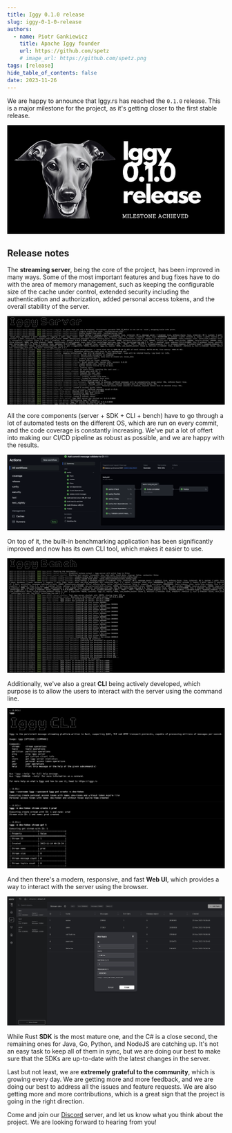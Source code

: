 ```yaml
---
title: Iggy 0.1.0 release
slug: iggy-0-1-0-release
authors:
  - name: Piotr Gankiewicz
    title: Apache Iggy founder
    url: https://github.com/spetz
    # image_url: https://github.com/spetz.png
tags: [release]
hide_table_of_contents: false
date: 2023-11-26
---
```


We are happy to announce that Iggy.rs has reached the `0.1.0` release. This is a major milestone for the project, as it's getting closer to the first stable release.

<!--truncate-->

![0.1.0](/img/iggy_0_1_0.jpg)

## Release notes

The **streaming server**, being the core of the project, has been improved in many ways. Some of the most important features and bug fixes have to do with the area of memory management, such as keeping the configurable size of the cache under control, extended security including the authentication and authorization, added personal access tokens, and the overall stability of the server.

![CI](/img/iggy_server_0_1_0.jpeg)

All the core components (server + SDK + CLI + bench) have to go through a lot of automated tests on the different OS, which are run on every commit, and the code coverage is constantly increasing. We've put a lot of offert into making our CI/CD pipeline as robust as possible, and we are happy with the results. 

![CI](/img/iggy_ci_0_1_0.jpeg)

On top of it, the built-in benchmarking application has been significantly improved and now has its own CLI tool, which makes it easier to use.

![Bench](/img/iggy_bench_0_1_0.jpeg)

Additionally, we've also a great **CLI** being actively developed, which purpose is to allow the users to interact with the server using the command line.

![CLI](/img/iggy_cli_0_1_0.jpeg)

And then there's a modern, responsive, and fast **Web UI**, which provides a way to interact with the server using the browser.

![Web UI](/img/iggy_web_ui_0_1_0.jpeg)

While Rust **SDK** is the most mature one, and the C# is a close second, the remaining ones for Java, Go, Python, and NodeJS are catching up. It's not an easy task to keep all of them in sync, but we are doing our best to make sure that the SDKs are up-to-date with the latest changes in the server.

Last but not least, we are **extremely grateful to the community**, which is growing every day. We are getting more and more feedback, and we are doing our best to address all the issues and feature requests. We are also getting more and more contributions, which is a great sign that the project is going in the right direction.

Come and join our [Discord](https://discord.gg/C5Sux5NcRa) server, and let us know what you think about the project. We are looking forward to hearing from you!